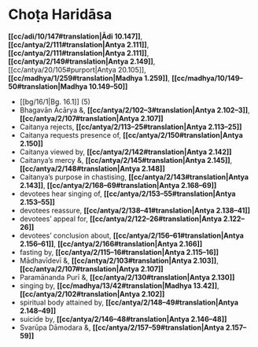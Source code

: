 # Choṭa Haridāsa

**[[cc/adi/10/147#translation|Ādi 10.147]]**, **[[cc/antya/2/111#translation|Antya 2.111]]**, **[[cc/antya/2/111#translation|Antya 2.111]]**, **[[cc/antya/2/149#translation|Antya 2.149]]**, [[cc/antya/20/105#purport|Antya 20.105]], **[[cc/madhya/1/259#translation|Madhya 1.259]]**, **[[cc/madhya/10/149–50#translation|Madhya 10.149–50]]**

*  [[bg/16/1|Bg. 16.1]] (5)
* Bhagavān Ācārya &, **[[cc/antya/2/102–3#translation|Antya 2.102–3]]**, **[[cc/antya/2/107#translation|Antya 2.107]]**
* Caitanya rejects, **[[cc/antya/2/113–25#translation|Antya 2.113–25]]**
* Caitanya requests presence of, **[[cc/antya/2/150#translation|Antya 2.150]]**
* Caitanya viewed by, **[[cc/antya/2/142#translation|Antya 2.142]]**
* Caitanya’s mercy &, **[[cc/antya/2/145#translation|Antya 2.145]]**, **[[cc/antya/2/148#translation|Antya 2.148]]**
* Caitanya’s purpose in chastising, **[[cc/antya/2/143#translation|Antya 2.143]]**, **[[cc/antya/2/168–69#translation|Antya 2.168–69]]**
* devotees hear singing of, **[[cc/antya/2/153–55#translation|Antya 2.153–55]]**
* devotees reassure, **[[cc/antya/2/138–41#translation|Antya 2.138–41]]**
* devotees’ appeal for, **[[cc/antya/2/122–26#translation|Antya 2.122–26]]**
* devotees’ conclusion about, **[[cc/antya/2/156–61#translation|Antya 2.156–61]]**, **[[cc/antya/2/166#translation|Antya 2.166]]**
* fasting by, **[[cc/antya/2/115–16#translation|Antya 2.115–16]]**
* Mādhavīdevī &, **[[cc/antya/2/103#translation|Antya 2.103]]**, **[[cc/antya/2/107#translation|Antya 2.107]]**
* Paramānanda Purī &, **[[cc/antya/2/130#translation|Antya 2.130]]**
* singing by, **[[cc/madhya/13/42#translation|Madhya 13.42]]**, **[[cc/antya/2/102#translation|Antya 2.102]]**
* spiritual body attained by, **[[cc/antya/2/148–49#translation|Antya 2.148–49]]**
* suicide by, **[[cc/antya/2/146–48#translation|Antya 2.146–48]]**
* Svarūpa Dāmodara &, **[[cc/antya/2/157–59#translation|Antya 2.157–59]]**
